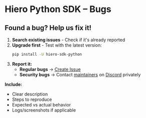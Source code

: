 # Hiero Python SDK – Bugs

## Found a bug? Help us fix it!

1. **Search existing issues** - Check if it's already reported
2. **Upgrade first** - Test with the latest version:
   ```bash
   pip install -U hiero-sdk-python
   ```
3. **Report it:**
   - **Regular bugs** → [Create Issue](https://github.com/hiero-ledger/hiero-sdk-python/issues/new)
   - **Security bugs** → Contact [maintainers](MAINTAINERS.md) on [Discord](https://discord.gg/hyperledger) privately

**Include:**
- Clear description
- Steps to reproduce
- Expected vs actual behavior
- Logs/screenshots if applicable